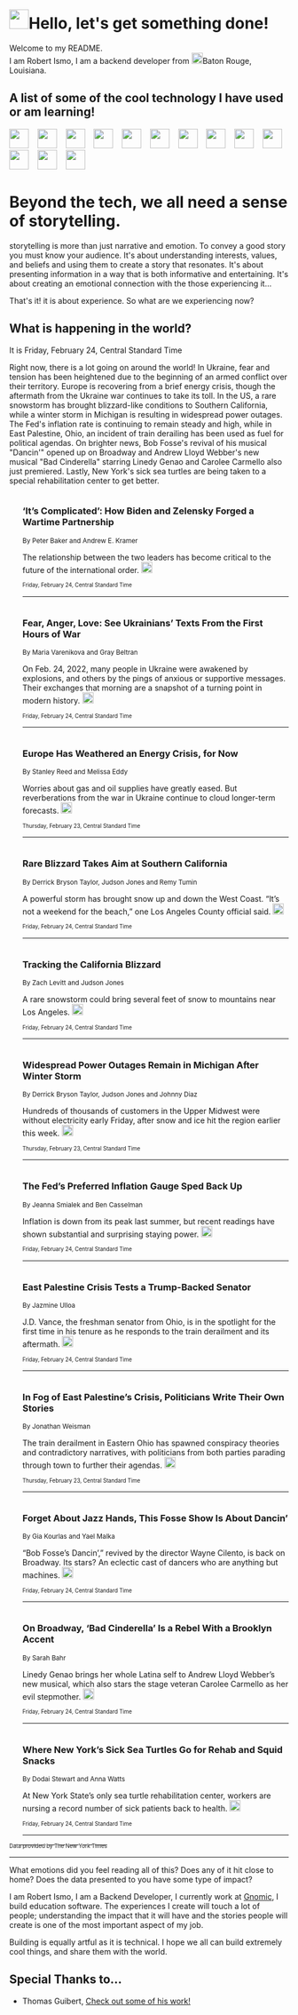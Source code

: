 <h1><img src="https://emojis.slackmojis.com/emojis/images/1643514375/3493/hot-coffee.gif?1643514375" width="35"/>Hello, let's get something done!</h1>

<p>Welcome to my README.<br/>
I am Robert Ismo, I am a backend developer from <img src="https://emojis.slackmojis.com/emojis/images/1638395689/50435/moulin_rouge.png?1638395689" width="20"/>Baton Rouge, Louisiana.</p>
<h2>A list of some of the cool technology I have used or am learning!</h2>
<p>
<img src="https://emojis.slackmojis.com/emojis/images/1643516091/21142/meow_bongotap.gif?1643516091" width="35" alt="">
<img src="https://img.shields.io/badge/Favorite%20Frontend%20Framework-SvelteKit-f83903" alt="">
<img src="https://img.shields.io/badge/Second%20Favorite-Vue-40b581" alt="">
<img src="https://img.shields.io/badge/Most%20Used%20Runtime-Nodejs-78b061" alt="">
<img src="https://emojis.slackmojis.com/emojis/images/1643517416/34482/fire.gif?1643517416" width="35" alt="">
<img src="https://img.shields.io/badge/Javascript%20But%20Better-Typescript-0078ca" alt="">
<img src="https://img.shields.io/badge/Favorite%20Language-Elixir-3e244d" alt="">
<img src="https://img.shields.io/badge/Containerize%20Everything-Docker-6ac9ef" alt="">
<img src="https://emojis.slackmojis.com/emojis/images/1643514596/5999/meow_party.gif?1643514596" width="35" alt="">
<img src="https://img.shields.io/badge/API%20Love%20Language-Graphql-de32a5" alt="">
<img src="https://img.shields.io/badge/Our%20Favorite%20Version%20Controller-Git-e94f33" alt="">
<img src="https://img.shields.io/badge/Favorite%20Database-Redis-d42d1d" alt="">
<img src="https://emojis.slackmojis.com/emojis/images/1643514559/5584/deployparrot.gif?1643514559" width="35" alt="">
<img src="https://img.shields.io/badge/Container%20Interstate-RabbitMQ-f66200" alt="">
<img src="https://img.shields.io/badge/Gotta%20Learn-Kubernetes-316adf" alt="">
<img src="https://img.shields.io/badge/Really%20Mature%20Now-WASM-654fef" alt="">
<img src="https://emojis.slackmojis.com/emojis/images/1666642497/61942/dance_vibe.gif?1666642497" width="35" alt="">
<img src="https://img.shields.io/badge/For%20My%20M1-ARM64-657d96" alt="">
<img src="https://img.shields.io/badge/Loving%20This%20So%20Much-TailwindCSS-17bcb5" alt="">
<img src="https://img.shields.io/badge/Cool%20Build%20Tool-Vite-f9cb24" alt="">
<img src="https://emojis.slackmojis.com/emojis/images/1669231376/62819/working-on-it.gif?1669231376" width="35" alt="">
<img src="https://img.shields.io/badge/Fun%20and%20Easy%20Database-MongoDB-5f8c49" alt="">
<img src="https://img.shields.io/badge/JS%20Life%20Support-NPM-c73737" alt="">
<img src="https://img.shields.io/badge/I%20Liked%20It-DynamoDB-0073b9" alt="">
<img src="https://emojis.slackmojis.com/emojis/images/1643514045/46/question.gif?1643514045" width="35" alt="">
<img src="https://img.shields.io/badge/cool-React-60d6f9" alt="">
<img src="https://img.shields.io/badge/Future%20Big%20Project-Lambda-f37e00" alt="">
<img src="https://img.shields.io/badge/NPM%20But%20Better-PNPM-f1aa07" alt="">
<img src="https://emojis.slackmojis.com/emojis/images/1643514943/9662/fbwow.gif?1643514943" width="35" alt="">
<img src="https://img.shields.io/badge/First%20Language-C-662079" alt="">
<img src="https://img.shields.io/badge/Where%20I%20Deploy%20Frontend-Vercel-000000" alt="">
<img src="https://img.shields.io/badge/Who%20Does%20not%20Want%20an%20App-Swift-f9492a" alt="">
<img src="https://emojis.slackmojis.com/emojis/images/1643514058/151/javascript.png?1643514058" width="35" alt="">
<img src="https://img.shields.io/badge/cool-Python-fbd542" alt="">
<img src="https://img.shields.io/badge/Favorite%20Something-Stripe-656cdc" alt="">
<img src="https://img.shields.io/badge/Of%20Course-HTML5-ed6327" alt="">
<img src="https://emojis.slackmojis.com/emojis/images/1660415405/60731/bomb.gif?1660415405" width="35" alt="">
<img src="https://img.shields.io/badge/hate-CSS-2964ec" alt="">
<img src="https://img.shields.io/badge/Learning-CircleCI-141215" alt="">
<img src="https://img.shields.io/badge/Learning-Rust-fbbb3b" alt="">
<img src="https://emojis.slackmojis.com/emojis/images/1660415397/60712/writing-hand.gif?1660415397" width="35" alt="">
<img src="https://img.shields.io/badge/Dev%20Browser%20of%20Choice-Firefox-cc4e26" alt="">
<img src="https://img.shields.io/badge/Recoverying%20From%20Windows-UNIX-1781e3" alt="">
<img src="https://img.shields.io/badge/LOVE-LogSeq-90c1c2" alt="">
<img src="https://emojis.slackmojis.com/emojis/images/1643514066/223/kirby.gif?1643514066" width="35" alt="">
<img src="https://img.shields.io/badge/Daily%20Driver-MacOS-e6e6e8" alt="">
<img src="https://img.shields.io/badge/Git%20Server-Github-000000" alt="">
<img src="https://img.shields.io/badge/enjoyable-EC2-f17428" alt="">
<img src="https://emojis.slackmojis.com/emojis/images/1643514239/2069/excited.gif?1643514239" width="35" alt="">
</p>
<h1>Beyond the tech, we all need a sense of storytelling.</h1>
<p>storytelling is more than just narrative and emotion. To convey a good story you must know your audience. It's about understanding interests, values, and beliefs and using them to create a story that resonates. It's about presenting information in a way that is both informative and entertaining. It's about creating an emotional connection with the those experiencing it...</p>
<p>That's it! it is about experience. So what are we experiencing now?</p>
<h2>What is happening in the world?</h2>
<p>It is Friday, February 24, Central Standard Time</p>
<p>
Right now, there is a lot going on around the world! In Ukraine, fear and tension has been heightened due to the beginning of an armed conflict over their territory. Europe is recovering from a brief energy crisis, though the aftermath from the Ukraine war continues to take its toll. In the US, a rare snowstorm has brought blizzard-like conditions to Southern California, while a winter storm in Michigan is resulting in widespread power outages. The Fed&#39;s inflation rate is continuing to remain steady and high, while in East Palestine, Ohio, an incident of train derailing has been used as fuel for political agendas. On brighter news, Bob Fosse&#39;s revival of his musical &quot;Dancin&#39;&quot; opened up on Broadway and Andrew Lloyd Webber&#39;s new musical &quot;Bad Cinderella&quot; starring Linedy Genao and Carolee Carmello also just premiered. Lastly, New York&#39;s sick sea turtles are being taken to a special rehabilitation center to get better.</p>
<ol>
<img src="https://img.shields.io/badge/-us-blue" alt="">
<h3>‘It’s Complicated’: How Biden and Zelensky Forged a Wartime Partnership</h3>
<sub>By Peter Baker and Andrew E. Kramer</sub>
<p>The relationship between the two leaders has become critical to the future of the international order.  <a href="https://nyti.ms/3IqqUMU"><img src="https://developer.nytimes.com/files/poweredby_nytimes_30b.png?v=1583354208352" height="20"></a></p>
<sub><sub>Friday, February 24, Central Standard Time</sub></sub>
<hr/>
<img src="https://img.shields.io/badge/-world-blue" alt="">
<h3>Fear, Anger, Love: See Ukrainians’ Texts From the First Hours of War</h3>
<sub>By Maria Varenikova and Gray Beltran</sub>
<p>On Feb. 24, 2022, many people in Ukraine were awakened by explosions, and others by the pings of anxious or supportive messages. Their exchanges that morning are a snapshot of a turning point in modern history.  <a href="https://nyti.ms/3XYzIiw"><img src="https://developer.nytimes.com/files/poweredby_nytimes_30b.png?v=1583354208352" height="20"></a></p>
<sub><sub>Friday, February 24, Central Standard Time</sub></sub>
<hr/>
<img src="https://img.shields.io/badge/-business-blue" alt="">
<h3>Europe Has Weathered an Energy Crisis, for Now</h3>
<sub>By Stanley Reed and Melissa Eddy</sub>
<p>Worries about gas and oil supplies have greatly eased. But reverberations from the war in Ukraine continue to cloud longer-term forecasts.  <a href="https://nyti.ms/3ZcFjTm"><img src="https://developer.nytimes.com/files/poweredby_nytimes_30b.png?v=1583354208352" height="20"></a></p>
<sub><sub>Thursday, February 23, Central Standard Time</sub></sub>
<hr/>
<img src="https://img.shields.io/badge/-us-blue" alt="">
<h3>Rare Blizzard Takes Aim at Southern California</h3>
<sub>By Derrick Bryson Taylor, Judson Jones and Remy Tumin</sub>
<p>A powerful storm has brought snow up and down the West Coast. “It’s not a weekend for the beach,” one Los Angeles County official said.  <a href="https://nyti.ms/3XYCkwQ"><img src="https://developer.nytimes.com/files/poweredby_nytimes_30b.png?v=1583354208352" height="20"></a></p>
<sub><sub>Friday, February 24, Central Standard Time</sub></sub>
<hr/>
<img src="https://img.shields.io/badge/-us-blue" alt="">
<h3>Tracking the California Blizzard</h3>
<sub>By Zach Levitt and Judson Jones</sub>
<p>A rare snowstorm could bring several feet of snow to mountains near Los Angeles.  <a href="https://nyti.ms/3YW8MBB"><img src="https://developer.nytimes.com/files/poweredby_nytimes_30b.png?v=1583354208352" height="20"></a></p>
<sub><sub>Friday, February 24, Central Standard Time</sub></sub>
<hr/>
<img src="https://img.shields.io/badge/-us-blue" alt="">
<h3>Widespread Power Outages Remain in Michigan After Winter Storm</h3>
<sub>By Derrick Bryson Taylor, Judson Jones and Johnny Diaz</sub>
<p>Hundreds of thousands of customers in the Upper Midwest were without electricity early Friday, after snow and ice hit the region earlier this week.  <a href="https://nyti.ms/3ZdoGqF"><img src="https://developer.nytimes.com/files/poweredby_nytimes_30b.png?v=1583354208352" height="20"></a></p>
<sub><sub>Thursday, February 23, Central Standard Time</sub></sub>
<hr/>
<img src="https://img.shields.io/badge/-business-blue" alt="">
<h3>The Fed’s Preferred Inflation Gauge Sped Back Up</h3>
<sub>By Jeanna Smialek and Ben Casselman</sub>
<p>Inflation is down from its peak last summer, but recent readings have shown substantial and surprising staying power.  <a href="https://nyti.ms/3KFck6Z"><img src="https://developer.nytimes.com/files/poweredby_nytimes_30b.png?v=1583354208352" height="20"></a></p>
<sub><sub>Friday, February 24, Central Standard Time</sub></sub>
<hr/>
<img src="https://img.shields.io/badge/-us-blue" alt="">
<h3>East Palestine Crisis Tests a Trump-Backed Senator</h3>
<sub>By Jazmine Ulloa</sub>
<p>J.D. Vance, the freshman senator from Ohio, is in the spotlight for the first time in his tenure as he responds to the train derailment and its aftermath.  <a href="https://nyti.ms/3xQjcqm"><img src="https://developer.nytimes.com/files/poweredby_nytimes_30b.png?v=1583354208352" height="20"></a></p>
<sub><sub>Friday, February 24, Central Standard Time</sub></sub>
<hr/>
<img src="https://img.shields.io/badge/-us-blue" alt="">
<h3>In Fog of East Palestine’s Crisis, Politicians Write Their Own Stories</h3>
<sub>By Jonathan Weisman</sub>
<p>The train derailment in Eastern Ohio has spawned conspiracy theories and contradictory narratives, with politicians from both parties parading through town to further their agendas.  <a href="https://nyti.ms/3xQh5CO"><img src="https://developer.nytimes.com/files/poweredby_nytimes_30b.png?v=1583354208352" height="20"></a></p>
<sub><sub>Thursday, February 23, Central Standard Time</sub></sub>
<hr/>
<img src="https://img.shields.io/badge/-arts-blue" alt="">
<h3>Forget About Jazz Hands, This Fosse Show Is About Dancin’</h3>
<sub>By Gia Kourlas and Yael Malka</sub>
<p>“Bob Fosse’s Dancin’,” revived by the director Wayne Cilento, is back on Broadway. Its stars? An eclectic cast of dancers who are anything but machines.  <a href="https://nyti.ms/3SnKkXj"><img src="https://developer.nytimes.com/files/poweredby_nytimes_30b.png?v=1583354208352" height="20"></a></p>
<sub><sub>Friday, February 24, Central Standard Time</sub></sub>
<hr/>
<img src="https://img.shields.io/badge/-theater-blue" alt="">
<h3>On Broadway, ‘Bad Cinderella’ Is a Rebel With a Brooklyn Accent</h3>
<sub>By Sarah Bahr</sub>
<p>Linedy Genao brings her whole Latina self to Andrew Lloyd Webber’s new musical, which also stars the stage veteran Carolee Carmello as her evil stepmother.  <a href="https://nyti.ms/3knPZQq"><img src="https://developer.nytimes.com/files/poweredby_nytimes_30b.png?v=1583354208352" height="20"></a></p>
<sub><sub>Friday, February 24, Central Standard Time</sub></sub>
<hr/>
<img src="https://img.shields.io/badge/-nyregion-blue" alt="">
<h3>Where New York’s Sick Sea Turtles Go for Rehab and Squid Snacks</h3>
<sub>By Dodai Stewart and Anna Watts</sub>
<p>At New York State’s only sea turtle rehabilitation center, workers are nursing a record number of sick patients back to health.  <a href="https://nyti.ms/3xNE2Xd"><img src="https://developer.nytimes.com/files/poweredby_nytimes_30b.png?v=1583354208352" height="20"></a></p>
<sub><sub>Friday, February 24, Central Standard Time</sub></sub>
<hr/>
</ol>
<a href="https://developer.nytimes.com"><sub><sub>Data provided by The New York Times</sub></sub></a>
<hr/>
<p>What emotions did you feel reading all of this? Does any of it hit close to home? Does the data presented to you have some type of impact?</p>
<p>I am Robert Ismo, I am a Backend Developer, I currently work at <a href="https://gnomic.education/">Gnomic</a>, I build education software. The experiences I create will touch a lot of people; understanding the impact that it will have and the stories people will create is one of the most important aspect of my job.</p>
<p>Building is equally artful as it is technical. I hope we all can build extremely cool things, and share them with the world.</p>
<h2>Special Thanks to...</h2>
<ul>
<li>Thomas Guibert, <a href="https://github.com/thmsgbrt/thmsgbrt">Check out some of his work!</a></li>
</ul>